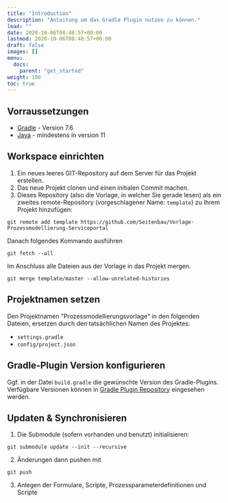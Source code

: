 ```yaml
---
title: "Introduction"
description: "Anleitung um das Gradle Plugin nutzen zu können."
lead: ""
date: 2020-10-06T08:48:57+00:00
lastmod: 2020-10-06T08:48:57+00:00
draft: false
images: []
menu:
  docs:
    parent: "get_started"
weight: 100
toc: true
---
```



## Vorraussetzungen

- <a target="_blank" href="https://docs.gradle.org/7.6/release-notes.html">Gradle</a> - Version 7.6
- <a target="_blank" href="https://docs.aws.amazon.com/de_de/corretto/latest/corretto-11-ug/downloads-list.html">Java</a> - mindestens in version 11

## Workspace einrichten

1. Ein neues leeres GIT-Repository auf dem Server für das Projekt erstellen. 
2. Das neue Projekt clonen und einen initialen Commit machen.
3. Dieses Repository (also die Vorlage, in welcher Sie gerade lesen) als ein zweites remote-Repository 
(vorgeschlagener Name: `template`) zu Ihrem Projekt hinzufügen: 

```shell
git remote add template https://github.com/Seitenbau/Vorlage-Prozessmodellierung-Serviceportal
```

Danach folgendes Kommando ausführen

```shell
git fetch --all
```

Im Anschluss alle Dateien aus der Vorlage in das Projekt mergen.

```shell
git merge template/master --allow-unrelated-histories
```

## Projektnamen setzen

Den Projektnamen "Prozessmodellierungsvorlage" in den folgenden Dateien, ersetzen durch den tatsächlichen Namen des Projektes:
   - `settings.gradle`
   - `config/project.json`

## Gradle-Plugin Version konfigurieren

Ggf. in der Datei `build.gradle` die gewünschte Version des Gradle-Plugins.
Verfügbare Versionen können in <a target="_blank" href="https://plugins.gradle.org/plugin/de.seitenbau.serviceportal.prozesspipeline">Gradle Plugin Repository</a> eingesehen werden.



## Updaten & Synchronisieren


1. Die Submodule (sofern vorhanden und benutzt) initialisieren:

```shell
git submodule update --init --recursive
```

2. Änderungen dann pushen mit 

```shell
git push
```

3. Anlegen der Formulare, Scripte, Prozessparameterdefinitionen und Scripte 
